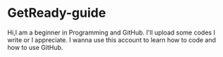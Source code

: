 # GetReady-guide

Hi,I am a beginner in Programming and GitHub.
I'll upload some codes I write or I appreciate.
I wanna use this account to learn how to code and how to use GitHub.
